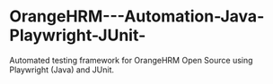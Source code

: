 # OrangeHRM---Automation-Java-Playwright-JUnit-
Automated testing framework for OrangeHRM Open Source using Playwright (Java) and JUnit.
